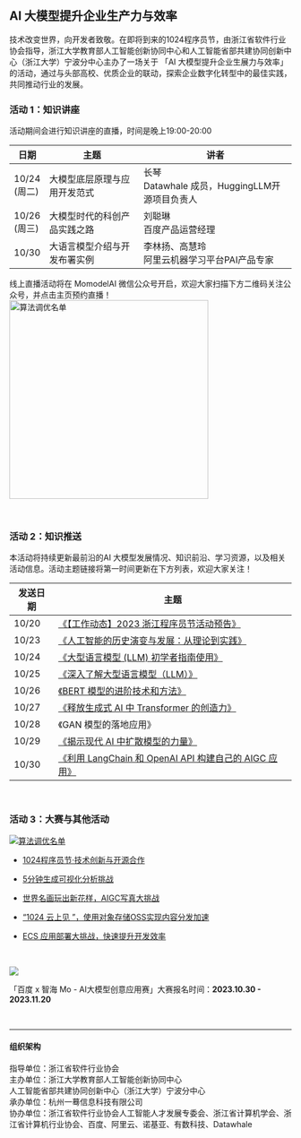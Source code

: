 ## AI 大模型提升企业生产力与效率

技术改变世界，向开发者致敬。在即将到来的1024程序员节，由浙江省软件行业协会指导，浙江大学教育部人工智能创新协同中心和人工智能省部共建协同创新中心（浙江大学）宁波分中心主办了一场关于 「AI 大模型提升企业生展力与效率」的活动，通过与头部高校、优质企业的联动，探索企业数字化转型中的最佳实践，共同推动行业的发展。

### 活动 1：知识讲座

活动期间会进行知识讲座的直播，时间是晚上19:00-20:00

| 日期              | 主题             | 讲者                                     |
| --------------- | -------------- | -------------------------------------- |
| 10/24<br />(周二) | 大模型底层原理与应用开发范式 | 长琴<br />Datawhale 成员，HuggingLLM开源项目负责人 |
| 10/26<br />(周三) | 大模型时代的科创产品实践之路 | 刘聪琳 <br />百度产品运营经理                     |
| 10/30           | 大语言模型介绍与开发布署实例 | 李林扬、高慧玲<br />阿里云机器学习平台PAI产品专家          |

线上直播活动将在 MomodelAI 微信公众号开启，欢迎大家扫描下方二维码关注公众号，并点击主页预约直播！<br />
    <img title="" src="https://imgbed.momodel.cn/mo/1024/1024二维码.png" alt="算法调优名单" width="355" data-align="center">

<br />

### 活动 2：知识推送

本活动将持续更新最前沿的AI 大模型发展情况、知识前沿、学习资源，以及相关活动信息。活动主题链接将第一时间更新在下方列表，欢迎大家关注！

| 发送日期  | 主题                                                                           |
| ----- | ---------------------------------------------------------------------------- |
| 10/20 | <a href="https://mp.weixin.qq.com/s/hL9ZqL1fs3Fc-EZi2JfE_Q" target='_blank'>《【工作动态】2023 浙江程序员节活动预告》</a> |
| 10/23 | <a href="https://mp.weixin.qq.com/s/mIgZKJaX2JzNqUf-iORlCg" target='_blank'>《人工智能的历史演变与发展：从理论到实践》  </a>  |
| 10/24 | <a href="https://mp.weixin.qq.com/s/bXvIRlxM28aSffKBYCgjGg" target='_blank'>《大型语言模型 (LLM) 初学者指南使用》</a>  |
| 10/25 | <a href="https://mp.weixin.qq.com/s/rpxdkB7Bwh47w8m0gGgfUA" target='_blank'>《深入了解大型语言模型（LLM）》 </a> |
| 10/26 | <a href="https://mp.weixin.qq.com/s/qEoDvrdODddsSRNl2OrRKg" target='_blank'>《BERT 模型的进阶技术和方法》 </a> |
| 10/27 | <a href="https://mp.weixin.qq.com/s/GbHpcScLsbwIbT90c_n5HQ" target='_blank'>《释放生成式 AI 中 Transformer 的创造力》 </a> |
| 10/28 | 《GAN 模型的落地应用》                                                                |
| 10/29 | <a href="https://mp.weixin.qq.com/s/CebR3eDOJiCplrMq3CwOiQ" target='_blank'>《揭示现代 AI 中扩散模型的力量》 </a>               |
| 10/30 |  <a href="https://mp.weixin.qq.com/s/UAjxFRfd-AJ1iBojd3hcLQ" target='_blank'>《利用 LangChain 和 OpenAI API 构建自己的 AIGC 应用》 </a>          |

<br />

### 活动 3：大赛与其他活动

<a href="https://www.aliyun.com/page-source/edu/learning/topic/1024csia?utm_content=g_1000382072"  target='_blank'> ![算法调优名单](https://imgbed.momodel.cn/mo/1024/修改后的阿里banner.png)   
 </a>

- <a href="https://www.aliyun.com/page-source/edu/learning/topic/1024csia" target='_blank'>1024程序员节·技术创新与开源合作</a>

- <a href="https://developer.aliyun.com/topic/freetier/visualanalysis?utm_content=g_1000382039" target='_blank'>5分钟生成可视化分析挑战</a>

- <a href="https://developer.aliyun.com/topic/1024cloudup/pai?utm_content=g_1000382038" target='_blank'>世界名画玩出新花样，AIGC写真大挑战</a>

- <a href="https://developer.aliyun.com/topic/1024cloudup/oss?utm_content=g_1000382037" target='_blank'>“1024 云上见 ”，使用对象存储OSS实现内容分发加速</a>

- <a href="https://developer.aliyun.com/topic/1024cloudup/ecs?utm_content=g_1000382035" target='_blank'>ECS 应用部署大挑战，快速提升开发效率</a>

<br />

<a href="https://aistudio.baidu.com/competition/detail/1105/0/introduction"  target='_blank'>![](https://imgbed.momodel.cn/course-check-in/%E7%99%BE%E5%BA%A6%E6%AF%94%E8%B5%9B%E5%BC%80%E6%94%BE%E9%80%9A%E9%81%93.png)</a>

「百度 x 智海 Mo - AI大模型创意应用赛」大赛报名时间：**2023.10.30 - 2023.11.20**<br />

<br />

---

#### 组织架构

指导单位：浙江省软件行业协会<br />
主办单位：浙江大学教育部人工智能创新协同中心<br />
        人工智能省部共建协同创新中心（浙江大学）宁波分中心<br />
承办单位：杭州一蓦信息科技有限公司<br />
协办单位：浙江省软件行业协会人工智能人才发展专委会、浙江省计算机学会、浙江省计算机行业协会、百度、阿里云、诺基亚、有数科技、Datawhale


